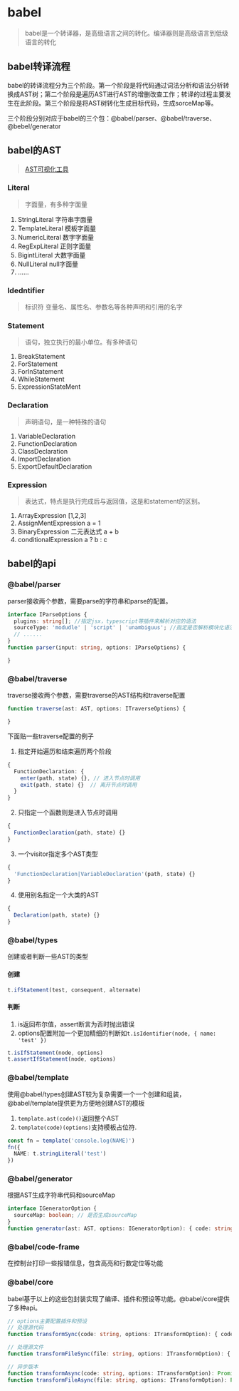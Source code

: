 # babel
> babel是一个转译器，是高级语言之间的转化。编译器则是高级语言到低级语言的转化
## babel转译流程
babel的转译流程分为三个阶段。第一个阶段是将代码通过词法分析和语法分析转换成AST树；第二个阶段是遍历AST进行AST的增删改查工作；转译的过程主要发生在此阶段。第三个阶段是将AST树转化生成目标代码，生成sorceMap等。

三个阶段分别对应于babel的三个包：@babel/parser、@babel/traverse、@bebel/generator

## babel的AST
> [AST可视化工具](https://astexplorer.net/)
### Literal
> 字面量，有多种字面量
1. StringLiteral 字符串字面量
2. TemplateLiteral 模板字面量
3. NumericLiteral 数字字面量
4. RegExpLiteral 正则字面量
5. BigintLiteral 大数字面量
6. NullLiteral null字面量
7. ......

### Idedntifier
> 标识符
变量名、属性名、参数名等各种声明和引用的名字

### Statement
> 语句，独立执行的最小单位。有多种语句
1. BreakStatement
2. ForStatement
3. ForInStatement
4. WhileStatement
5. ExpressionStateMent

### Declaration
> 声明语句，是一种特殊的语句
1. VariableDeclaration
2. FunctionDeclaration
3. ClassDeclaration
4. ImportDeclaration
5. ExportDefaultDeclaration

### Expression
> 表达式，特点是执行完成后与返回值，这是和statement的区别。
1. ArrayExpression [1,2,3]
2. AssignMentExpression a = 1
3. BinaryExpression 二元表达式 a + b
4. conditionalExpression a ? b : c

## babel的api
### @babel/parser
parser接收两个参数，需要parse的字符串和parse的配置。
```typescript
interface IParseOptions {
  plugins: string[]; //指定jsx，typescript等插件来解析对应的语法
  sourceType: 'modudle' | 'script' | 'unambiguus'; //指定是否解析模块化语法
  // ......
}
function parser(input: string, options: IParseOptions) {

}
```

### @babel/traverse
traverse接收两个参数，需要traverse的AST结构和traverse配置
```typescript
function traverse(ast: AST, options: ITraverseOptions) {

}
```
下面贴一些traverse配置的例子
1. 指定开始遍历和结束遍历两个阶段
```typescript
{
  FunctionDeclaration: {
    enter(path, state) {}, // 进入节点时调用
    exit(path, state) {}  // 离开节点时调用
  }
}
```
2. 只指定一个函数则是进入节点时调用
```typescript
{
  FunctionDeclaration(path, state) {}
}
```
3. 一个visitor指定多个AST类型
```typescript
{
  'FunctionDeclaration|VariableDeclaration'(path, state) {}
}
```
4. 使用别名指定一个大类的AST
```typescript
{
  Declaration(path, state) {}
}
```

### @babel/types
创建或者判断一些AST的类型
#### 创建
```typescript
t.ifStatement(test, consequent, alternate)
```
#### 判断
1. is返回布尔值，assert断言为否时抛出错误
2. options配置附加一个更加精细的判断如`t.isIdentifier(node, { name: 'test' })`
```typescript
t.isIfStatement(node, options)
t.assertIfStatement(node, options)
```

### @babel/template
使用@babel/types创建AST较为复杂需要一个一个创建和组装，@babel/template提供更为方便地创建AST的模板
1. `template.ast(code)()`返回整个AST
2. `template(code)(options)`支持模板占位符.
```typescript
const fn = template('console.log(NAME)')
fn({
  NAME: t.stringLiteral('test')
})
```

### @babel/generator
根据AST生成字符串代码和sourceMap
```typescript
interface IGeneratorOption {
  sourceMap: boolean; // 是否生成sourceMap
}
function generator(ast: AST, options: IGeneratorOption): { code: string; map: string } {}
```

### @babel/code-frame
在控制台打印一些报错信息，包含高亮和行数定位等功能

### @babel/core
babel基于以上的这些包封装实现了编译、插件和预设等功能。@babel/core提供了多种api。
```typescript
// options主要配置插件和预设
// 处理源代码
function transformSync(code: string, options: ITransformOption): { code: string; map: string; ast: AST }

// 处理源文件
function transformFileSync(file: string, options: ITransformOption): { code: string; map: string; ast: AST }

// 异步版本
function transformAsync(code: string, options: ITransformOption): Promise<{ code: string; map: string; ast: AST }>
function transformFileAsync(file: string, options: ITransformOption): Promise<{ code: string; map: string; ast: AST }>
```

